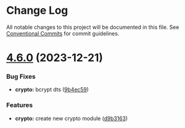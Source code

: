 # Change Log

All notable changes to this project will be documented in this file.
See [Conventional Commits](https://conventionalcommits.org) for commit guidelines.

# [4.6.0](https://github.com/lskjs/lskjs/compare/v4.5.0...v4.6.0) (2023-12-21)


### Bug Fixes

* **crypto:** bcrypt dts ([9b4ec59](https://github.com/lskjs/lskjs/commit/9b4ec5941375b97e7906f138a9a1a9b488f81d8c))


### Features

* **crypto:** create new crypto module ([d9b3163](https://github.com/lskjs/lskjs/commit/d9b31631ae620888a5fb9deeb7e1cd33247b229c))
